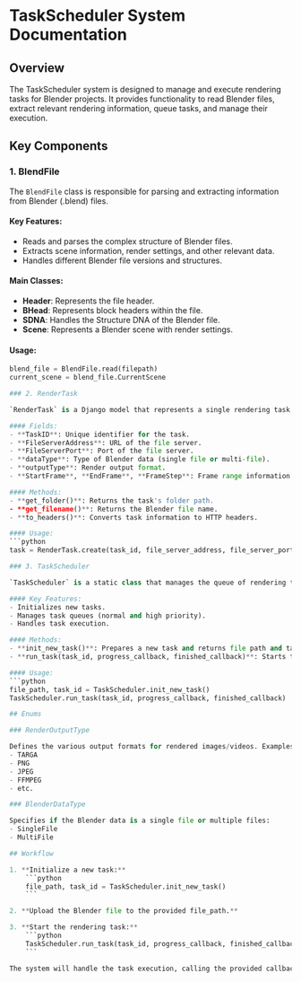# TaskScheduler System Documentation

## Overview

The TaskScheduler system is designed to manage and execute rendering tasks for Blender projects. It provides functionality to read Blender files, extract relevant rendering information, queue tasks, and manage their execution.

## Key Components

### 1. BlendFile

The `BlendFile` class is responsible for parsing and extracting information from Blender (.blend) files.

#### Key Features:
- Reads and parses the complex structure of Blender files.
- Extracts scene information, render settings, and other relevant data.
- Handles different Blender file versions and structures.

#### Main Classes:
- **Header**: Represents the file header.
- **BHead**: Represents block headers within the file.
- **SDNA**: Handles the Structure DNA of the Blender file.
- **Scene**: Represents a Blender scene with render settings.

#### Usage:
```python
blend_file = BlendFile.read(filepath)
current_scene = blend_file.CurrentScene

### 2. RenderTask

`RenderTask` is a Django model that represents a single rendering task.

#### Fields:
- **TaskID**: Unique identifier for the task.
- **FileServerAddress**: URL of the file server.
- **FileServerPort**: Port of the file server.
- **dataType**: Type of Blender data (single file or multi-file).
- **outputType**: Render output format.
- **StartFrame**, **EndFrame**, **FrameStep**: Frame range information.

#### Methods:
- **get_folder()**: Returns the task's folder path.
- **get_filename()**: Returns the Blender file name.
- **to_headers()**: Converts task information to HTTP headers.

#### Usage:
```python
task = RenderTask.create(task_id, file_server_address, file_server_port, data_type)

### 3. TaskScheduler

`TaskScheduler` is a static class that manages the queue of rendering tasks.

#### Key Features:
- Initializes new tasks.
- Manages task queues (normal and high priority).
- Handles task execution.

#### Methods:
- **init_new_task()**: Prepares a new task and returns file path and task ID.
- **run_task(task_id, progress_callback, finished_callback)**: Starts task execution.

#### Usage:
```python
file_path, task_id = TaskScheduler.init_new_task()
TaskScheduler.run_task(task_id, progress_callback, finished_callback)

## Enums

### RenderOutputType

Defines the various output formats for rendered images/videos. Examples include:
- TARGA
- PNG
- JPEG
- FFMPEG
- etc.

### BlenderDataType

Specifies if the Blender data is a single file or multiple files:
- SingleFile
- MultiFile

## Workflow

1. **Initialize a new task:**
    ```python
    file_path, task_id = TaskScheduler.init_new_task()
    ```

2. **Upload the Blender file to the provided file_path.**

3. **Start the rendering task:**
    ```python
    TaskScheduler.run_task(task_id, progress_callback, finished_callback)
    ```

The system will handle the task execution, calling the provided callbacks for progress updates and task completion.

